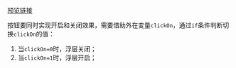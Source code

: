 [预览链接]()

按钮要同时实现开启和关闭效果，需要借助外在变量`clickOn`，通过`if`条件判断切换`clickOn`的值：
1. 当`clickOn=0`时，浮层关闭；
2. 当`clickOn=1`时，浮层开启；

